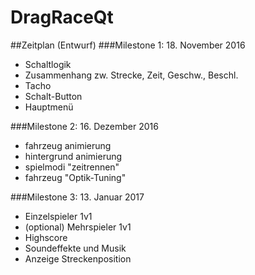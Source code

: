# DragRaceQt

##Zeitplan (Entwurf) 
###Milestone 1: 18. November 2016
- Schaltlogik
- Zusammenhang zw. Strecke, Zeit, Geschw., Beschl.
- Tacho
- Schalt-Button 
- Hauptmenü 

###Milestone 2: 16. Dezember 2016
- fahrzeug animierung
- hintergrund animierung
- spielmodi "zeitrennen"
- fahrzeug "Optik-Tuning"

###Milestone 3: 13. Januar 2017
- Einzelspieler 1v1
- (optional) Mehrspieler 1v1 
- Highscore
- Soundeffekte und Musik
- Anzeige Streckenposition
